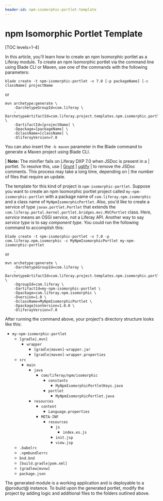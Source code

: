 ```yaml
---
header-id: npm-isomorphic-portlet-template
---
```


# npm Isomorphic Portlet Template

[TOC levels=1-4]

In this article, you'll learn how to create an npm Isomorphic portlet as a Liferay
module. To create an npm Isomorphic portlet via the command line using Blade CLI or
Maven, use one of the commands with the following parameters:

    blade create -t npm-isomorphic-portlet -v 7.0 [-p packageName] [-c className] projectName

or

    mvn archetype:generate \
        -DarchetypeGroupId=com.liferay \
        -DarchetypeArtifactId=com.liferay.project.templates.npm.isomorphic.portlet \
        -DartifactId=[projectName] \
        -Dpackage=[packageName] \
        -DclassName=[className] \
        -DliferayVersion=7.0

You can also insert the `-b maven` parameter in the Blade command to generate a
Maven project using Blade CLI.

| **Note:** The minifier fails on Liferay DXP 7.0 when JSDoc is present in a
| portlet. To resolve this, use
| [Grunt](https://gruntjs.com/getting-started)
| [uglify](https://www.npmjs.com/package/grunt-contrib-uglify)
| to remove the JSDoc comments. This process may take a long time, depending on
| the number of files that require an update.

The template for this kind of project is `npm-isomorphic-portlet`. Suppose you want
to create an npm Isomorphic portlet project called `my-npm-isomorphic-portlet` with a
package name of `com.liferay.npm.isomorphic` and a class name of
`MyNpmIsomorphicPortlet`. Also, you'd like to create a service of type
`javax.portlet.Portlet` that extends the
`com.liferay.portal.kernel.portlet.bridges.mvc.MVCPortlet` class. Here,
*service* means an OSGi service, not a Liferay API. Another way to say *service
type* is to say *component type*. You could run the following command to
accomplish this:

    blade create -t npm-isomorphic-portlet -v 7.0 -p com.liferay.npm.isomorphic -c MyNpmIsomorphicPortlet my-npm-isomorphic-portlet

or

    mvn archetype:generate \
        -DarchetypeGroupId=com.liferay \
        -DarchetypeArtifactId=com.liferay.project.templates.npm.isomorphic.portlet \
        -DgroupId=com.liferay \
        -DartifactId=my-npm-isomorphic-portlet \
        -Dpackage=com.liferay.npm.isomorphic \
        -Dversion=1.0 \
        -DclassName=MyNpmIsomorphicPortlet \
        -DpackageJsonVersion=1.0.0 \
        -DliferayVersion=7.0

After running the command above, your project's directory structure looks like
this:

- `my-npm-isomorphic-portlet`
    - `[gradle|.mvn]`
        - `wrapper`
            - `[gradle|maven]-wrapper.jar`
            - `[gradle|maven]-wrapper.properties`
    - `src`
        - `main`
            - `java`
                - `com/liferay/npm/isomorphic`
                    - `constants`
                        - `MyNpmIsomorphicPortletKeys.java`
                    - `portlet`
                        - `MyNpmIsomorphicPortlet.java`
            - `resources`
                - `content`
                    - `Language.properties`
                - `META-INF`
                    - `resources`
                        - `js`
                            - `index.es.js`
                        - `init.jsp`
                        - `view.jsp`
    - `.babelrc`
    - `.npmbundlerrc`
    - `bnd.bnd`
    - `[build.gradle|pom.xml]`
    - `[gradlew|mvnw]`
    - `package.json`

The generated module is a working application and is deployable to a @product@
instance. To build upon the generated portlet, modify the project by adding
logic and additional files to the folders outlined above.
